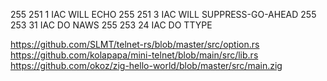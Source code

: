 
255 251 1   IAC WILL ECHO
255 251 3   IAC WILL SUPPRESS-GO-AHEAD
255 253 31  IAC DO   NAWS
255 253 24  IAC DO   TTYPE


https://github.com/SLMT/telnet-rs/blob/master/src/option.rs
https://github.com/kolapapa/mini-telnet/blob/main/src/lib.rs
https://github.com/okoz/zig-hello-world/blob/master/src/main.zig
